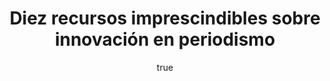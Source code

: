 ---
title: Diez recursos imprescindibles sobre innovación en periodismo
excerpt: "En nuestro Master de Innovación en Periodismo hacemos un seguimiento de numerosas fuentes y centros de investigación que abordan los cambios en el sector. La innovación no tiene por qué limitarse a un producto, tecnología o contenido, sino que puede basarse en una nueva combinación de ideas, procesos o recursos previamente existentes. Por ello, investigar sobre la innovación en los medios requiere un enfoque multidisciplinar sobre las principales áreas de cualquier proyecto periodístico: contenidos, servicios, tecnologías, procesos de producción y distribución, audiencias y modelos de negocio."
author:
  name: Jose A. García Avilés
  twitter: jagaraviles
  gplus:  
  bio: Coordinador Módulo Audiencias
  image: jga.jpg
  link: https://twitter.com/jagaraviles
---